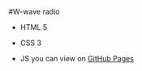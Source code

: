 #W-wave radio
- HTML 5
* CSS 3
+ JS
  you can view on [GitHub Pages](https://samvitart.github.io/github.io/)
